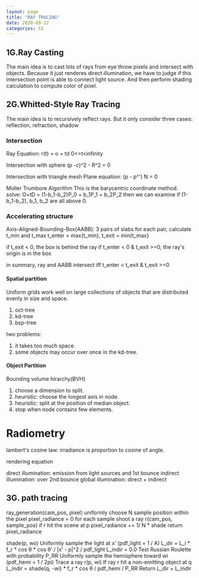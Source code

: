 ```yaml
---
layout: page
title: "RAY TRACING"
date: 2020-09-22
categories: CG
---
```


## 1G.Ray Casting
The main idea is to cast lots of rays from eye throw pixels and intersect with objects. Because it just renderes direct illumination, we have to judge if this intersection point is able to connect light source. And then perform shading calculation to compute color of pixel.

## 2G.Whitted-Style Ray Tracing
The main idea is to recursively reflect rays. But it only consider three cases: reflection, refraction, shadow

### Intersection

Ray Equation:
r(t) = o + td 0<=t<infinity

Intersection with sphere
(p -c)^2 - R^2 = 0

Intersection with triangle mesh
Plane equation:
(p - p^') N = 0

Moller Trumbore Algorithm
This is the barycentric coordinate method.
solve: O+tD = (1-b_1-b_2)P_0 + b_1P_1 + b_2P_2
then we can examine if (1-b_1-b_2), b_1, b_2 are all above 0.

### Accelerating structure
Axis-Aligned-Bounding-Box(AABB): 3 pairs of slabs
for each pair, calculate t_min and t_max
t_enter = max{t_min}, t_exit = min{t_max}

if t_exit < 0, the box is behind the ray
if t_enter < 0 & t_exit >=0, the ray's origin is in the box

in summary, ray and AABB intersect iff
t_enter < t_exit & t_exit >=0

#### Spatial partition
Uniform grids work well on large collections of objects that are distributed evenly in size and space.

1. oct-tree
2. kd-tree
3. bsp-tree

two problems:
1. it takes too much space.
2. some objects may occur over once in the kd-tree.

#### Object Partition
Bounding volume hirarchy(BVH)
1. choose a dimension to split.
2. heuristic: choose the longest axis in node.
3. heuristic: split at the position of median object.
4. stop when node contains few elements.

# Radiometry
lambert's cosine law:
irradiance is proportion to cosine of angle.

rendering equation


direct illumination: emission from light sources and 1st bounce
indirect illumination: over 2nd bounce
global illumination: direct + indirect

## 3G. path tracing
ray_generation(cam_pos, pixel)
    uniformly choose N sample position within the pixel
    pixel_radiance = 0
    for each sample
        shoot a ray r(cam_pos, sample_pos)
        if r hit the scene at p
            pixel_radiance += 1/ N * shade
    return pixel_radiance

shade(p, wo)
    Uniformly sample the light at x’ (pdf_light = 1 / A) L_dir = L_i * f_r * cos θ * cos θ’ / |x’ - p|^2 / pdf_light 
    L_indir = 0.0 
    Test Russian Roulette with probability P_RR 
    Uniformly sample the hemisphere toward wi (pdf_hemi = 1 / 2pi) 
    Trace a ray r(p, wi) 
    If ray r hit a non-emitting object at q 
        L_indir = shade(q, -wi) * f_r * cos θ / pdf_hemi / P_RR
    Return L_dir + L_indir